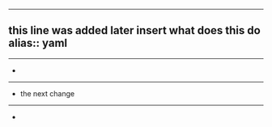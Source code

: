 - ---
  this line was added later
  insert
  what does this do
  alias:: yaml
  ---
- ---
-
- ---
- the next change
- ---
-
